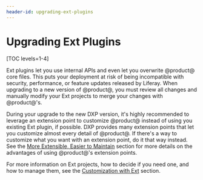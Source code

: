 ```yaml
---
header-id: upgrading-ext-plugins
---
```


# Upgrading Ext Plugins

[TOC levels=1-4]

Ext plugins let you use internal APIs and even let you overwrite @product@ core
files. This puts your deployment at risk of being incompatible with security,
performance, or feature updates released by Liferay. When upgrading to a new
version of @product@, you must review all changes and manually modify your Ext
projects to merge your changes with @product@'s.

During your upgrade to the new DXP version, it's highly recommended to leverage an
extension point to customize @product@ instead of using you existing Ext plugin,
if possible. DXP provides many extension points that let you customize
almost every detail of @product@. If there's a way to customize what you want
with an extension point, do it that way instead. See the
[More Extensible, Easier to Maintain](/docs/7-1/tutorials/-/knowledge_base/t/benefits-of-liferay-7-for-liferay-6-developers#more-extensible-easier-to-maintain)
section for more details on the advantages of using @product@'s extension
points.

For more information on Ext projects, how to decide if you need one, and how to
manage them, see the
[Customization with Ext](/docs/7-2/customization/-/knowledge_base/c/customization-with-ext)
section.
